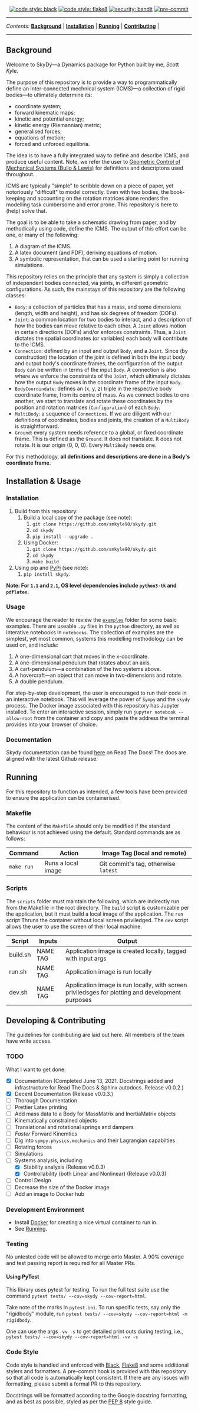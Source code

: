 <p align="center">
<a href="https://github.com/psf/black"><img alt="code style: black" src="https://img.shields.io/badge/code%20style-black-000000.svg"></a>
<a href="https://gitlab.com/PyCQA/flake8"><img alt="code style: flake8" src="https://img.shields.io/badge/code%20style-pep8-orange.svg"></a>
<a href="https://github.com/PyCQA/bandit"><img alt="security: bandit" src="https://img.shields.io/badge/security-bandit-yellow.svg"></a>
<a href="https://github.com/pre-commit/pre-commit"><img src="https://img.shields.io/badge/pre--commit-enabled-brightgreen?logo=pre-commit&logoColor=white" alt="pre-commit" style="max-width:100%;"></a>
</p>

---

_Contents:_
**[Background](#background)** |
**[Installation](#installation)** |
**[Running](#running)** |
**[Contributing](#contributing)** |

---
## Background

Welcome to SkyDy—a *Dy*namics package for Python built by me, *S*cott *Ky*le.

The purpose of this repository is to provide a way to programmatically define an
inter-connected mechnical system (ICMS)—a collection of rigid bodies—to ultimately determine its:
- coordinate system;
- forward kinematic maps;
- kinetic and potential energy;
- kinetic energy (Riemannian) metric;
- generalised forces;
- equations of motion;
- forced and unforced equilibria.

The idea is to have a fully integrated way to define and describe ICMS, and produce useful content. Note, we refer the user to [Geometric Control of Mechanical Systems (Bullo & Lewis)](https://link.springer.com/book/10.1007/978-1-4899-7276-7) for definitions and descriptons used throughout.

ICMS are typically "simple" to scribble down on a piece of paper, yet notoriously "difficult" to model correctly. Even with two bodies, the book-keeping and accounting on the rotation matrices alone renders the modelling task cumbersome and error prone. This repository is here to (help) solve that.

The goal is to be able to take a schematic drawing from paper, and by methodically using code,
define the ICMS. The output of this effort can be one, or many of the following:
1. A diagram of the ICMS.
2. A latex document (and PDF), deriving equations of motion.
3. A symbolic representation, that can be used a starting point for running simulations.

This repository relies on the principle that any system is simply a collection of independent bodies connected, via joints, in different geometric configurations. As such, the mainstays of this repository are the following classes:
- `Body`: a collection of particles that has a mass, and some dimensions (length, width and height), and has six degrees of freedom (DOFs).
- `Joint`: a common location for two bodies to interact, and a description of how the bodies can move relative to each other. A `Joint` allows motion in certain directions (DOFs) and/or enforces constraints. Thus, a `Joint` dictates the spatial coordinates (or variables) each body will contribute to the ICMS.
- `Connection`: defined by an input and output `Body`, and a `Joint`. Since (by construction) the location of the joint is defined in both the input body and output body's coordinate frames, the configuration of the output `Body` can be written in terms of the input `Body`. A connection is also where we enforce the constraints of the `Joint`, which ultimately dictates how the output `Body` moves in the coordinate frame of the input `Body`.
- `BodyCoordindate`: defines an (x, y, z) triple in the respective body coordinate frame, from its centre of mass. As we connect bodies to one another, we start to translate and rotate these coordinates by the position and rotation matrices (`Configuration`) of each `Body`.
- `MultiBody`: a sequence of `Connections`. If we are diligent with our definitions of coordinates, bodies and joints, the creation of a `MultiBody` is straightforward.
- `Ground`: every system needs reference to a global, or fixed coordinate frame. This is defined as the `Ground`. It does not translate. It does not rotate. It is our origin (0, 0, 0). Every `MultiBody` needs one.

For this methodology, **all definitions and descriptions are done in a Body's coordinate frame**.

## Installation & Usage

### Installation

1. Build from this repository:
    1. Build a local copy of the package (see note):
        1. `git clone https://github.com/smkyle90/skydy.git`
        2. `cd skydy`
        3. `pip install --upgrade .`
    2. Using Docker:
        1. `git clone https://github.com/smkyle90/skydy.git`
        2. `cd skydy`
        3. `make build`
2. Using pip and [PyPi](https://pypi.org/project/skydy/) (see note):
    1. `pip install skydy`.

**Note: For `1.1` and `2.1`, OS level dependencies include `python3-tk` and `pdflatex`.**

### Usage

We encourage the reader to review the [`examples`](https://github.com/smkyle90/skydy/tree/main/examples) folder for some basic examples. There are useable `.py` files in the `python` directory, as well as interative notebooks in `notebooks`. The collection of examples are the simplest, yet most common, systems this modelling methodology can be used on, and include:
1. A one-dimensional cart that moves in the x-coordinate.
2. A one-dimensional pendulum that rotates about an axis.
3. A cart-pendulum—a combination of the two systems above.
4. A hovercraft—an object that can move in two-dimensions and rotate.
5. A double pendulum.

For step-by-step development, the user is encouraged to run their code in an interactive notebook. This will leverage the power of `Sympy` and the `skydy` process. The Docker image associated with this repository has Jupyter installed. To enter an interactive session, simply run `jupyter notebook --allow-root` from the container and copy and paste the address the terminal provides into your browser of choice.

### Documentation
Skydy documentation can be found [here](https://skydy.readthedocs.io/en/latest/) on Read The Docs! The docs are aligned with the latest Github release.

## Running

For this repository to function as intended, a few tools have been provided to ensure the application can be containerised.

### Makefile

The content of the `Makefile` should only be modified if the standard behaviour is not achieved using the default. Standard commands are as follows:

| Command  | Action | Image Tag (local and remote)
----------------------|---|---
`make run` | Runs a local image | Git commit's tag, otherwise `latest`

### Scripts

The `scripts` folder must maintain the following, which are indirectly run from the Makefile in the root directory. The `build` script is customizable per the  application, but it must build a local image of the application. The `run` script  Thruns the container without local screen priviledged. The `dev` script allows the user to use the screen of their local machine.

| Script   | Inputs |Output|
|----------|------ |---
| build.sh  | NAME TAG | Application image is created locally, tagged with input args |
| run.sh    | NAME TAG | Application image is run locally |
| dev.sh    | NAME TAG | Application image is run locally, with screen priviledsges for plotting and development purposes |

## Developing & Contributing
The guidelines for contributing are laid out here. All members of the team have write access.

### TODO
What I want to get done:
- [x] Documentation (Completed June 13, 2021. Docstrings added and infrastructure for Read The Docs & Sphinx autodocs. Release v0.0.2.)
- [x] Decent Documentation (Release v0.0.3.)
- [ ] Thorough Documentation
- [ ] Prettier Latex printing
- [ ] Add mass data to a Body for MassMatrix and InertiaMatrix objects
- [ ] Kinematically constrained objects
- [ ] Translational and rotational springs and dampers
- [ ] *Faster* Forward Kinemtics
- [ ] Dig into `sympy.physics.mechanics` and their Lagrangian capabilties
- [ ] Rotating forces
- [ ] Simulations
- [ ] Systems analysis, including:
    - [x] Stability analysis (Release v0.0.3)
    - [x] Controllability (both Linear and Nonlinear) (Release v0.0.3)
- [ ] Control Design
- [ ] Decrease the size of the Docker image
- [ ] Add an image to Docker hub

### Development Environment
- Install [Docker](https://docs.docker.com/install/linux/docker-ce/ubuntu/) for creating a nice virtual container to run in.
- See [Running](#Running).

### Testing
No untested code will be allowed to merge onto Master. A 90% coverage and test passing report is required for all Master PRs.

#### Using PyTest
This library uses pytest for testing. To run the full test suite use the command `pytest tests/ --cov=skydy --cov-report=html`.

Take note of the marks in `pytest.ini`. To run specific tests, say only the "rigidbody" module, run `pytest tests/ --cov=skydy --cov-report=html -m rigidbody`.

One can use the args `-vv -s` to get detailed print outs during testing, i.e., `pytest tests/ --cov=skydy --cov-report=html -vv -s`

### Code Style
Code style is handled and enforced with [Black](https://github.com/psf/black), [Flake8](https://gitlab.com/pycqa/flake8) and some additional stylers and formatters. A pre-commit hook is provided with this repository so that all code is automatically kept consistent. If there are any issues with formatting, please submit a formal PR to this repository.

Docstrings will be formatted according to the Google docstring formatting, and as best as possible, styled as per the [PEP 8](https://www.python.org/dev/peps/pep-0008/) style guide.
